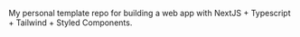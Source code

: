 My personal template repo for building a web app with NextJS + Typescript + Tailwind + Styled Components.